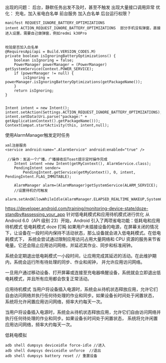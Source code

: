 
出现的问题：
后台，静默任务出发不及时，甚至不触发   出现大量接口调用异常
优化：
充电，加入省电白名单   前台服务
加入白名单   后台运行权限？
```
manifest REQUEST_IGNORE_BATTERY_OPTIMIZATIONS
intent ACTION_REQUEST_IGNORE_BATTERY_OPTIMIZATIONS  部分手机没有弹窗，直接进入设置，需要自己做弹窗，例如redmi k30Pro


校验是否加入白名单
@RequiresApi(api = Build.VERSION_CODES.M)
private boolean isIgnoringBatteryOptimizations() {
    boolean isIgnoring = false;
    PowerManager powerManager = (PowerManager) getSystemService(Context.POWER_SERVICE);
    if (powerManager != null) {
        isIgnoring = powerManager.isIgnoringBatteryOptimizations(getPackageName());
    }
    return isIgnoring;
}


Intent intent = new Intent();
intent.setAction(Settings.ACTION_REQUEST_IGNORE_BATTERY_OPTIMIZATIONS);
intent.setData(Uri.parse("package:" + getApplicationContext().getPackageName()));
ContextCompat.startActivity(this, intent,null);
```
使用AlarmManager触发定时任务
```
xml注册服务
<service android:name=".AlarmService" android:enabled="true" />

 //操作：发送一个广播，广播接收后Toast提示定时操作完成
    Intent intent =new Intent(getMyContext(), AlarmService.class);
    PendingIntent sender=
        PendingIntent.getService(getMyContext(), 0, intent, PendingIntent.FLAG_IMMUTABLE);

    AlarmManager alarm=(AlarmManager)getSystemService(ALARM_SERVICE);
    //设置待机仍可触发
    alarm.setAndAllowWhileIdle(AlarmManager.ELAPSED_REALTIME_WAKEUP,SystemClock.elapsedRealtime()+5*1000*60,sender);
```

https://developer.android.com/training/monitoring-device-state/doze-standby#assessing_your_app
针对低电耗模式和应用待机模式进行优化
从 Android 6.0（API 级别 23）开始，Android 引入了两项省电功能：低耗电和应用待机模式
低电耗模式  doze 打盹
如果用户未插接设备的电源，在屏幕关闭的情况下，让设备在一段时间内保持不活动状态，那么设备就会进入低电耗模式。在低电耗模式下，
系统会尝试通过限制应用访问占用大量网络和 CPU 资源的服务来节省电量。它还会阻止应用访问网络，并延迟其作业、同步和标准闹钟。

系统会定期退出低电耗模式一小段时间，让应用完成其延迟的活动。在此维护期内，系统会运行所有待处理的同步、作业和闹钟，
并允许应用访问网络。

一旦用户通过移动设备、打开屏幕或连接至充电器唤醒设备，系统就会立即退出低电耗模式，并且所有应用都会恢复正常活动。


应用待机模式
当用户将设备插入电源时，系统会从待机状态释放应用，允许它们自由访问网络并执行任何待处理的作业和同步。如果设备长时间处于闲置状态，
系统将允许闲置应用访问网络，频率大约每天一次。

当用户将设备插入电源时，系统会从待机状态释放应用，允许它们自由访问网络并执行任何待处理的作业和同步。如果设备长时间处于闲置状态，
系统将允许闲置应用访问网络，频率大约每天一次。


低耗电模拟
```
adb shell dumpsys deviceidle force-idle //进入
adb shell dumpsys deviceidle unforce  //退出
adb shell dumpsys battery reset // 重置设备
```